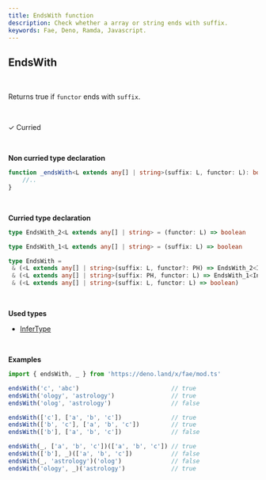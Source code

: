 ```yaml
---
title: EndsWith function
description: Check whether a array or string ends with suffix.
keywords: Fae, Deno, Ramda, Javascript.
---
```


## EndsWith

<br>

Returns true if `functor` ends with `suffix`.

<br>

&check; Curried

<br>

**Non curried type declaration**
```typescript
function _endsWith<L extends any[] | string>(suffix: L, functor: L): boolean {
    //..
}
```
<br>

**Curried type declaration**

```typescript
type EndsWith_2<L extends any[] | string> = (functor: L) => boolean

type EndsWith_1<L extends any[] | string> = (suffix: L) => boolean

type EndsWith =
 & (<L extends any[] | string>(suffix: L, functor?: PH) => EndsWith_2<InferType<L>>)
 & (<L extends any[] | string>(suffix: PH, functor: L) => EndsWith_1<InferType<L>>)
 & (<L extends any[] | string>(suffix: L, functor: L) => boolean)
```
<br>

**Used types**
* [InferType](/types/InferType)

<br>

**Examples**
```typescript
import { endsWith, _ } from 'https://deno.land/x/fae/mod.ts'

endsWith('c', 'abc')                          // true
endsWith('ology', 'astrology')                // true
endsWith('olog', 'astrology')                 // false

endsWith(['c'], ['a', 'b', 'c'])              // true
endsWith(['b', 'c'], ['a', 'b', 'c'])         // true
endsWith(['b'], ['a', 'b', 'c'])              // false

endsWith(_, ['a', 'b', 'c'])(['a', 'b', 'c']) // true
endsWith(['b'], _)(['a', 'b', 'c'])           // false
endsWith(_, 'astrology')('olog')              // false
endsWith('ology', _)('astrology')             // true
``` 